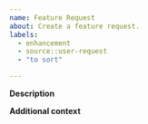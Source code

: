 ```yaml
---
name: Feature Request
about: Create a feature request.
labels:
  - enhancement
  - source::user-request
  - "to sort"

---
```


**Description**
<!-- Describe the feature that you would like to see implemented. -->

**Additional context**
<!-- Add any other context about the feature request here. -->
